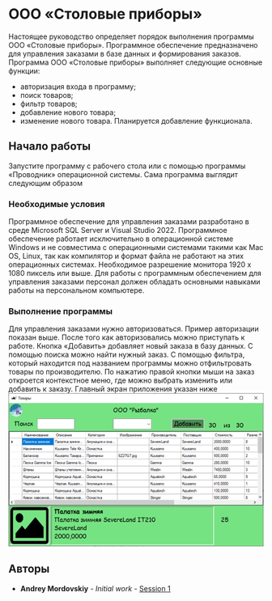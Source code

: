 # ООО «Столовые приборы»
Настоящее руководство определяет порядок выполнения программы ООО «Столовые приборы».
Программное обеспечение предназначено для управления заказами в базе данных и формирования заказов.
Программа ООО «Столовые приборы» выполняет следующие основные функции:
-	авторизация входа в программу;
- поиск товаров;
-	фильтр товаров;
-	добавление нового товара;
-	изменение нового товара.
Планируется добавление функционала.
## Начало работы
Запустите программу с рабочего стола или с помощью программы «Проводник» операционной системы. Сама программа выглядит следующим образом  
### Необходимые условия
Программное обеспечение для управления заказами разработано в среде Microsoft SQL Server и Visual Studio 2022.
Программное обеспечение работает исключительно в операционной системе Windows и не совместима с операционными системами такими как Mac OS, Linux, так как компилятор и 
формат файла не работают на этих операционных системах.
Необходимое разрешение монитора 1920 x 1080 пиксель или выше. 
Для работы с программным обеспечением для управления заказами персонал должен обладать основными навыками работы на персональном компьютере.
### Выполнение программы
Для управления заказами нужно авторизоваться. Пример авторизации показан выше.
После того как авторизовались можно приступать к работе.
Кнопка «Добавить» добавляет новый заказа в базу данных.
С помощью поиска можно найти нужный заказ.
С помощью фильтра, который находится под названием программы можно отфильтровать товары по производителю.
По нажатию правой кнопки мыши на заказ откроется контекстное меню, где можно выбрать изменить или добавить к заказу.
Главный экран приложения указан ниже ![Окно авторизации](https://github.com/arxey/Session-1/blob/main/Goods.png)
## Авторы
* **Andrey Mordovskiy** - *Initial work* - [Session 1]( https://github.com/arxey/Session-1.git)



